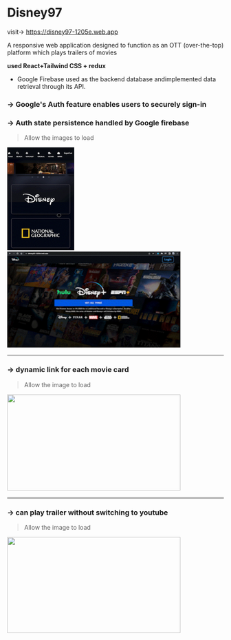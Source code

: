 # Disney97

visit-> https://disney97-1205e.web.app

A responsive web application designed to function as an OTT (over-the-top) platform which plays trailers of movies

**used React+Tailwind CSS + redux**

- Google Firebase used as the backend database andimplemented data retrieval through its API.

### →  Google's Auth feature enables users to securely sign-in
### →  Auth state persistence handled by Google firebase
> Allow the images to load


<span>  <img src="https://github.com/MNaushad97/Disney97/blob/main/src/features/DisneyMobileHome.gif" width="156" height="239.28" />  </span>
<img src="https://github.com/MNaushad97/Disney97/blob/main/src/features/DisneySignIn.gif" width="403" height="223" />






-----------------------------------------------------------------------------------------------------------------------------------------------------------

### →  dynamic link for each movie card

> Allow the image to load

<img src="https://github.com/MNaushad97/Disney97/blob/main/src/features/DisneyDynamicLink.gif" width="403" height="223" />

-----------------------------------------------------------------------------------------------------------------------------------------------------------

### →  can play trailer without switching to youtube

> Allow the image to load

<img src="https://github.com/MNaushad97/Disney97/blob/main/src/features/disneyWebTailer.gif" width="403" height="223" />



